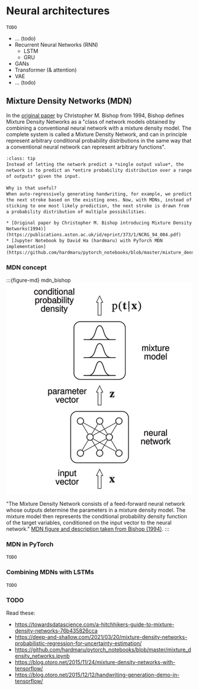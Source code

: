 # Neural architectures

```{note}
TODO
```

* ... (todo)
* Recurrent Neural Networks (RNN)
  * LSTM
  * GRU
* GANs
* Transformer (& attention)
* VAE
* ... (todo)




## Mixture Density Networks (MDN)

In the [original paper](https://publications.aston.ac.uk/id/eprint/373/1/NCRG_94_004.pdf) by Christopher M. Bishop from 1994, Bishop defines Mixture Density Networks as a "class of network models obtained by combining a conventional neural network with a mixture density model. The complete system is called a Mixture Density Network, and can in principle represent arbitrary conditional probability distributions in the same way that a conventional neural network can represent arbitrary functions".


```{admonition} Key idea
:class: tip
Instead of letting the network predict a *single output value*, the network is to predict an *entire probability distribution over a range of outputs* given the input.

Why is that useful?
When auto-regressively generating handwriting, for example, we predict the next stroke based on the existing ones. Now, with MDNs, instead of sticking to one most likely prediction, the next stroke is drawn from a probability distribution of multiple possibilities.
```


```{admonition} Available resources at a glance
* [Original paper by Christopher M. Bishop introducing Mixture Density Networks(1994)](https://publications.aston.ac.uk/id/eprint/373/1/NCRG_94_004.pdf)
* [Jupyter Notebook by David Ha (hardmaru) with PyTorch MDN implementation](https://github.com/hardmaru/pytorch_notebooks/blob/master/mixture_density_networks.ipynb)
```


### MDN concept


:::{figure-md} mdn_bishop
<img src="mdn_bishop.png" alt="MDN from Bishop paper" width="500px">

"The Mixture Density Network consists of a feed-forward neural network whose outputs determine the parameters in a mixture density model. The mixture model then represents the conditional probability density function of the target variables, conditioned on the input vector to the neural network."
[MDN figure and description taken from Bishop (1994)](https://publications.aston.ac.uk/id/eprint/373/1/NCRG_94_004.pdf).
:::

### MDN in PyTorch


```{note}
TODO
```


### Combining MDNs with LSTMs


```{note}
TODO
```


### TODO

Read these:

* https://towardsdatascience.com/a-hitchhikers-guide-to-mixture-density-networks-76b435826cca
* https://deep-and-shallow.com/2021/03/20/mixture-density-networks-probabilistic-regression-for-uncertainty-estimation/
* https://github.com/hardmaru/pytorch_notebooks/blob/master/mixture_density_networks.ipynb
* https://blog.otoro.net/2015/11/24/mixture-density-networks-with-tensorflow/
* https://blog.otoro.net/2015/12/12/handwriting-generation-demo-in-tensorflow/
